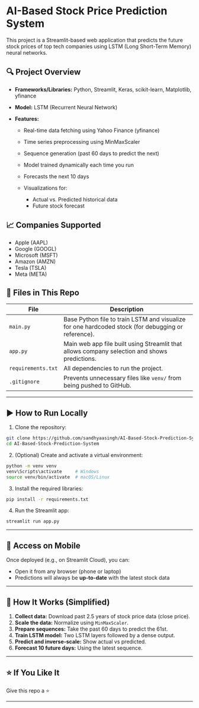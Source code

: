 # AI-Based Stock Price Prediction System

This project is a Streamlit-based web application that predicts the future stock prices of top tech companies using LSTM (Long Short-Term Memory) neural networks.

## 🔍 Project Overview

* **Frameworks/Libraries:** Python, Streamlit, Keras, scikit-learn, Matplotlib, yfinance
* **Model:** LSTM (Recurrent Neural Network)
* **Features:**

  * Real-time data fetching using Yahoo Finance (yfinance)
  * Time series preprocessing using MinMaxScaler
  * Sequence generation (past 60 days to predict the next)
  * Model trained dynamically each time you run
  * Forecasts the next 10 days
  * Visualizations for:

    * Actual vs. Predicted historical data
    * Future stock forecast

## 📈 Companies Supported

* Apple (AAPL)
* Google (GOOGL)
* Microsoft (MSFT)
* Amazon (AMZN)
* Tesla (TSLA)
* Meta (META)

## 📁 Files in This Repo

| File               | Description                                                                                        |
| ------------------ | -------------------------------------------------------------------------------------------------- |
| `main.py`          | Base Python file to train LSTM and visualize for one hardcoded stock (for debugging or reference). |
| `app.py`           | Main web app file built using Streamlit that allows company selection and shows predictions.       |
| `requirements.txt` | All dependencies to run the project.                                                               |
| `.gitignore`       | Prevents unnecessary files like `venv/` from being pushed to GitHub.                               |

---

## ▶️ How to Run Locally

1. Clone the repository:

```bash
git clone https://github.com/sandhyaasingh/AI-Based-Stock-Prediction-System.git
cd AI-Based-Stock-Prediction-System
```

2. (Optional) Create and activate a virtual environment:

```bash
python -m venv venv
venv\Scripts\activate     # Windows
source venv/bin/activate  # macOS/Linux
```

3. Install the required libraries:

```bash
pip install -r requirements.txt
```

4. Run the Streamlit app:

```bash
streamlit run app.py
```

---

## 📲 Access on Mobile

Once deployed (e.g., on Streamlit Cloud), you can:

* Open it from any browser (phone or laptop)
* Predictions will always be **up-to-date** with the latest stock data

---

## 🤖 How It Works (Simplified)

1. **Collect data:** Download past 2.5 years of stock price data (close price).
2. **Scale the data:** Normalize using `MinMaxScaler`.
3. **Prepare sequences:** Take the past 60 days to predict the 61st.
4. **Train LSTM model:** Two LSTM layers followed by a dense output.
5. **Predict and inverse-scale:** Show actual vs predicted.
6. **Forecast 10 future days:** Using the latest sequence.

---

## ⭐ If You Like It

Give this repo a ⭐ 

---
